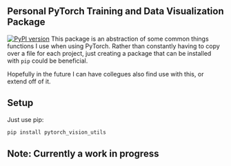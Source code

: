 ## Personal PyTorch Training and Data Visualization Package
[![PyPI version](https://badge.fury.io/py/pytorch-vision-utils.svg)](https://badge.fury.io/py/pytorch-vision-utils)
This package is an abstraction of some common things functions I use when using PyTorch. Rather than constantly having to copy over a file for each project, just creating a package that can be installed with `pip` could be beneficial.

Hopefully in the future I can have collegues also find use with this, or extend off of it.

## Setup
Just use pip:
```bash
pip install pytorch_vision_utils
```

## Note: Currently a work in progress